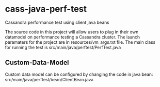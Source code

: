 # cass-java-perf-test
Cassandra performance test using client java beans


The source code in this project will allow users to plug in their own datamodel on performance testing a Cassandra cluster. The launch paramaters for the project are in resources/vm_args.txt file. The main class for running the test is src/main/java/perftest/PerfTest.java



## Custom-Data-Model

Custom data model can be configured by changing the code in java bean: src/main/java/perftest/bean/ClientBean.java.

